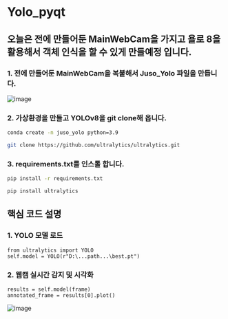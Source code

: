 # Yolo_pyqt
## 오늘은 전에 만들어둔 MainWebCam을 가지고 욜로 8을 활용해서 객체 인식을 할 수 있게 만들예정 입니다.

### 1. 전에 만들어둔 MainWebCam을 복붙해서 Juso_Yolo 파일을 만듭니다.

![image](https://github.com/user-attachments/assets/9bc4024a-244a-4d32-82fc-42b16905d096)

### 2. 가상환경을 만들고 YOLOv8을 git clone해 옵니다.
```bash
conda create -n juso_yolo python=3.9

git clone https://github.com/ultralytics/ultralytics.git
```
### 3. requirements.txt를 인스톨 합니다.
```bash
pip install -r requirements.txt

pip install ultralytics
```
## 핵심 코드 설명

### 1. YOLO 모델 로드
```
from ultralytics import YOLO
self.model = YOLO(r"D:\...path...\best.pt")
```
### 2. 웹캠 실시간 감지 및 시각화
```
results = self.model(frame)
annotated_frame = results[0].plot()
```

![image](https://github.com/user-attachments/assets/e283bea2-f946-413c-aebf-7ed778cb81aa)
